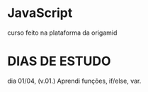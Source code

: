 # JavaScript
curso feito na plataforma da origamid

<h1 color= "red">DIAS DE ESTUDO</h1>
dia 01/04, (v.01.) Aprendi funções, if/else, var.
